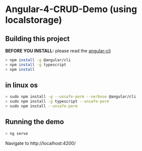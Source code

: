 # Angular-4-CRUD-Demo (using localstorage)

## Building this project
**BEFORE YOU INSTALL:** please read the [angular-cli](https://github.com/angular/angular-cli)
```bash
> npm install -g @angular/cli
> npm install -g typescript
> npm install

```
## in linux os

```bash
> sudo npm install -g --unsafe-perm --verbose @angular/cli
> sudo npm install -g typescript --unsafe-perm
> sudo npm install --unsafe-perm

```

## Running the demo

```bash
> ng serve
```

Navigate to http://localhost:4200/
